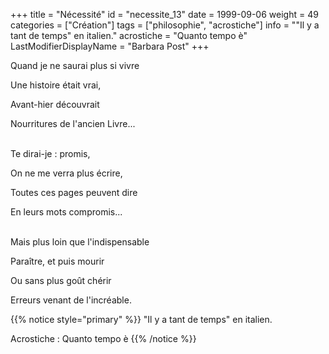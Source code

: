 +++
title = "Nécessité"
id = "necessite_13"
date = 1999-09-06
weight = 49
categories = ["Création"]
tags = ["philosophie", "acrostiche"]
info = "\"Il y a tant de temps\" en italien."
acrostiche = "Quanto tempo è"
LastModifierDisplayName = "Barbara Post"
+++

Quand je ne saurai plus si vivre

Une histoire était vrai,

Avant-hier découvrait

Nourritures de l'ancien Livre...

 \
Te dirai-je : promis,

On ne me verra plus écrire,

Toutes ces pages peuvent dire

En leurs mots compromis...

 \
Mais plus loin que l'indispensable

Paraître, et puis mourir

Ou sans plus goût chérir

Erreurs venant de l'incréable.

{{% notice style="primary" %}}
\"Il y a tant de temps\" en italien.

Acrostiche : Quanto tempo è
{{% /notice %}}
